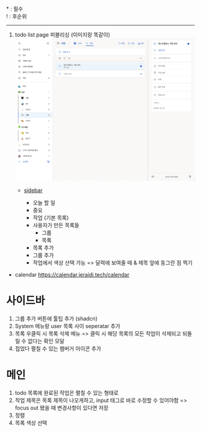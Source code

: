 \* : 필수  
\! : 후순위

---

1. todo list page 퍼블리싱 (이미지랑 똑같이)
   ![](/public/todo-list.png)

   - [sidebar](https://ui.shadcn.com/blocks/sidebar#sidebar-07)

     - 오늘 할 일
     - 중요
     - 작업 (기본 목록)
     - 사용자가 만든 목록들
       - 그룹
       - 목록
     - 목록 추가
     - 그룹 추가
     - 작업에서 색상 선택 가능 => 달력에 보여줄 때 & 제목 앞에 동그란 점 찍기

- calendar
  https://calendar.jeraidi.tech/calendar

# 사이드바

1. 그룹 추가 버튼에 툴팁 추가 (shadcn)
2. System 메뉴랑 user 목록 사이 seperatar 추가
3. 목록 우클릭 시 목록 삭제 메뉴 => 클릭 시 해당 목록의 모든 작업이 삭제되고 되돌릴 수 없다는 확인 모달
4. 접었다 펼칠 수 있는 햄버거 아이콘 추가

# 메인

1. todo 목록에 완료된 작업은 펼칠 수 있는 형태로
2. 작업 제목은 목록 제목이 나오게하고, input 태그로 바로 수정할 수 있어야함 => focus out 됐을 때 변경사항이 있다면 저장
3. 정렬
4. 목록 색상 선택
